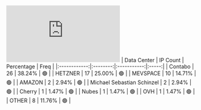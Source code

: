 ![Diagramm](https://github.com/111STAVR111/props/blob/main/Story/Decentralization/1/README.md)
| Data Center | IP Count | Percentage | Freq |
|:------------:|:--------:|:-----------:|:-----:|
| Contabo | 26 | 38.24% | 🟢 |
| HETZNER | 17 | 25.00% | 🟢 |
| MEVSPACE | 10 | 14.71% | 🟢 |
| AMAZON | 2 | 2.94% | 🟢 |
| Michael Sebastian Schinzel | 2 | 2.94% | 🟢 |
| Cherry | 1 | 1.47% | 🟢 |
| Nubes | 1 | 1.47% | 🟢 |
| OVH | 1 | 1.47% | 🟢 |
| OTHER | 8 | 11.76% | 🟢 |